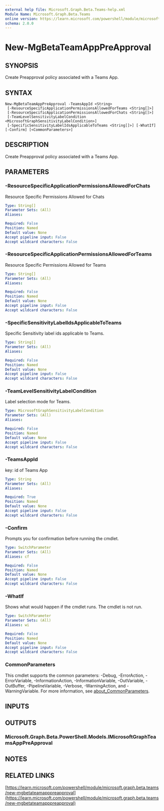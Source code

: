 ```yaml
---
external help file: Microsoft.Graph.Beta.Teams-help.xml
Module Name: Microsoft.Graph.Beta.Teams
online version: https://learn.microsoft.com/powershell/module/microsoft.graph.beta.teams/new-mgbetateamapppreapproval
schema: 2.0.0
---
```


# New-MgBetaTeamAppPreApproval

## SYNOPSIS
Create Preapproval policy associated with a Teams App.

## SYNTAX

```
New-MgBetaTeamAppPreApproval -TeamsAppId <String>
 [-ResourceSpecificApplicationPermissionsAllowedForTeams <String[]>]
 [-ResourceSpecificApplicationPermissionsAllowedForChats <String[]>]
 [-TeamLevelSensitivityLabelCondition <MicrosoftGraphSensitivityLabelCondition>]
 [-SpecificSensitivityLabelIdsApplicableToTeams <String[]>] [-WhatIf] [-Confirm] [<CommonParameters>]
```

## DESCRIPTION
Create Preapproval policy associated with a Teams App.

## PARAMETERS

### -ResourceSpecificApplicationPermissionsAllowedForChats
Resource Specific Permissions Allowed for Chats

```yaml
Type: String[]
Parameter Sets: (All)
Aliases:

Required: False
Position: Named
Default value: None
Accept pipeline input: False
Accept wildcard characters: False
```

### -ResourceSpecificApplicationPermissionsAllowedForTeams
Resource Specific Permissions Allowed for Teams

```yaml
Type: String[]
Parameter Sets: (All)
Aliases:

Required: False
Position: Named
Default value: None
Accept pipeline input: False
Accept wildcard characters: False
```

### -SpecificSensitivityLabelIdsApplicableToTeams
Specific Sensitivity label ids applicable to Teams.

```yaml
Type: String[]
Parameter Sets: (All)
Aliases:

Required: False
Position: Named
Default value: None
Accept pipeline input: False
Accept wildcard characters: False
```

### -TeamLevelSensitivityLabelCondition
Label selection mode for Teams.

```yaml
Type: MicrosoftGraphSensitivityLabelCondition
Parameter Sets: (All)
Aliases:

Required: False
Position: Named
Default value: None
Accept pipeline input: False
Accept wildcard characters: False
```

### -TeamsAppId
key: id of Teams App

```yaml
Type: String
Parameter Sets: (All)
Aliases:

Required: True
Position: Named
Default value: None
Accept pipeline input: False
Accept wildcard characters: False
```

### -Confirm
Prompts you for confirmation before running the cmdlet.

```yaml
Type: SwitchParameter
Parameter Sets: (All)
Aliases: cf

Required: False
Position: Named
Default value: None
Accept pipeline input: False
Accept wildcard characters: False
```

### -WhatIf
Shows what would happen if the cmdlet runs.
The cmdlet is not run.

```yaml
Type: SwitchParameter
Parameter Sets: (All)
Aliases: wi

Required: False
Position: Named
Default value: None
Accept pipeline input: False
Accept wildcard characters: False
```

### CommonParameters
This cmdlet supports the common parameters: -Debug, -ErrorAction, -ErrorVariable, -InformationAction, -InformationVariable, -OutVariable, -OutBuffer, -PipelineVariable, -Verbose, -WarningAction, and -WarningVariable. For more information, see [about_CommonParameters](http://go.microsoft.com/fwlink/?LinkID=113216).

## INPUTS

## OUTPUTS

### Microsoft.Graph.Beta.PowerShell.Models.IMicrosoftGraphTeamsAppPreApproval
## NOTES

## RELATED LINKS

[https://learn.microsoft.com/powershell/module/microsoft.graph.beta.teams/new-mgbetateamapppreapproval](https://learn.microsoft.com/powershell/module/microsoft.graph.beta.teams/new-mgbetateamapppreapproval)



